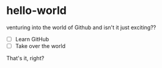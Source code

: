 # hello-world
venturing into the world of Github and isn't it just exciting??

 -[ ] Learn GitHub
 -[ ] Take over the world

That's it, right?
